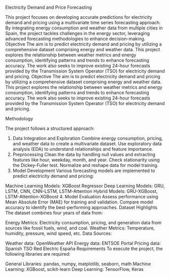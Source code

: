 Electricity Demand and Price Forecasting

This project focuses on developing accurate predictions for electricity demand and pricing using a multivariate time series forecasting approach. By integrating energy consumption and weather data from multiple cities in Spain, the project tackles challenges in the energy sector, leveraging advanced forecasting methodologies to enhance decision-making.
Objective
The aim is to predict electricity demand and pricing by utilizing a comprehensive dataset comprising energy and weather data. This project explores the relationship between weather metrics and energy consumption, identifying patterns and trends to enhance forecasting accuracy. The work also seeks to improve existing 24-hour forecasts provided by the Transmission System Operator (TSO) for electricity demand and pricing.
Objective
The aim is to predict electricity demand and pricing by utilizing a comprehensive dataset comprising energy and weather data. This project explores the relationship between weather metrics and energy consumption, identifying patterns and trends to enhance forecasting accuracy. The work also seeks to improve existing 24-hour forecasts provided by the Transmission System Operator (TSO) for electricity demand and pricing.

Methodology

The project follows a structured approach:

1. Data Integration and Exploration
Combine energy consumption, pricing, and weather data to create a multivariate dataset.
Use exploratory data analysis (EDA) to understand relationships and feature importance.
2. Preprocessing
Clean the data by handling null values and extracting features like hour, weekday, month, and year.
Check stationarity using the Dickey-Fuller test.
Normalize and reshape data for model training.
3. Model Development
Various forecasting models are implemented to predict electricity demand and pricing:

Machine Learning Models:
XGBoost Regressor
Deep Learning Models:
GRU, LSTM, CNN, CNN-LSTM, LSTM-Attention
Hybrid Models:
GRU-XGBoost, LSTM-Attention-XGBoost
4. Model Evaluation
Assess performance using Mean Absolute Error (MAE) for training and validation.
Compare model accuracy to identify the best-performing approaches.
Dataset Highlights
The dataset combines four years of data from:

Energy Metrics: Electricity consumption, pricing, and generation data from sources like fossil fuels, wind, and coal.
Weather Metrics: Temperature, humidity, pressure, wind speed, etc.
Data Sources:

Weather data: OpenWeather API
Energy data: ENTSOE Portal
Pricing data: Spanish TSO Red Electric España
Requirements
To execute the project, the following libraries are required:

General Libraries: pandas, numpy, matplotlib, seaborn, math
Machine Learning: XGBoost, scikit-learn
Deep Learning: TensorFlow, Keras
